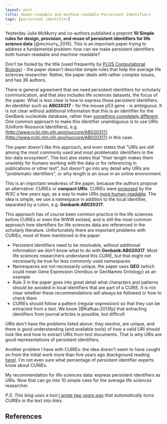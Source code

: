 ```yaml
---
layout: post
title: Human-readable and machine-readable Persistent Identifiers
tags: [persistent identifier]
---
```


Yesterday Julie McMurry and co-authors published a preprint **10 Simple rules for design, provision, and reuse of persistent identifiers for life science data** [@mcmurry_2015]. This is an important paper trying to address a fundamental problem: how can we make persistent identifiers both human-readable and machine-readable?<!--more-->

Don't be fooled by the title (used frequently by [PLOS Computational Biology](http://www.ploscollections.org/article/browse/issue/info%3Adoi%2F10.1371%2Fissue.pcol.v03.i01)) - the paper doesn't describe simple rules that help the average life sciences researcher. Rather, the paper deals with rather complex issues, and has 36 authors.

There is general agreement that we need persistent identifiers for scholarly communication, and that also includes life sciences datasets, the focus of the paper. What is less clear is how to express these persistent identifiers. An identifier such as **AB020317** - for the mouse p53 gene - is ambiguous. It is not clear without additional information that this is an identifier for the GenBank nucleotide database, rather than [something completely different](https://www.flickr.com/photos/alexcycu/8936663973/). One common approach to make this identifier unambiguous is to use URIs (Uniform Resource Identifiers), e.g. [http://www.ncbi.nlm.nih.gov/nuccore/AB020317](http://www.ncbi.nlm.nih.gov/nuccore/AB020317) in this case.

The paper doesn't like this approach, and even states that "URIs are still among the most commonly used and most problematic identifiers in the bio-data ecosystem". The text also states that "their length makes them unwieldy for humans working with the data or for referencing in publications or other text", but doesn't go into any detail why URIs are "problematic identifiers", or why length is an issue in an online environment.

This is an important weakness of the paper, because the authors propose an alternative: CURIEs or **compact URIs**. CURIEs were [proposed](http://www.w3.org/TR/curie/) by the W3C a few years ago, as a way to make URIs [more human-readable](http://crosstech.crossref.org/2008/12/curies_a_cure_for_uris.html). The idea is simple, we use a namespace in addition to the local identifier, separated by a colon, e.g. **Genbank:AB020317**.

This approach has of course been common practice in the life sciences before CURIEs or even the WWW existed, and is still the most common approach how identifiers for life sciences data are referenced in the scholarly literature. Unfortunately there are important problems with CURIEs, most of them mentioned in the paper:

* Persistent identifiers need to be resolvable, without additional information we don't know what to do with **Genbank:AB020317**. Most life sciences researchers understand this CURIE, but that might not necessarily be true for less commonly used namespaces
* Namespaces are not necessarily unique, the paper uses **GEO** (which could mean Gene Expression Omnibus or GeoNames Ontology) as an example
* Rule 3 in the paper goes into great detail what characters and patterns should be avoided in local identifiers that are part of a CURIE. It is not clear whether these recommendations will always be followed or how to check them
* CURIEs should follow a pattern (regular expression) so that they can be extracted from a text. We know [@Kafkas:2013fp] that extracting identifiers from journal articles is possible, but difficult

URIs don't have the problems listed above: they resolve, are unique, and there is good understanding (and available tools) of how a valid URI should look like and how to extract URIs from text documents. That is why URIs are good representations of persistent identifiers.

Another problem I have with CURIEs: the idea doesn't seem to have caught on from the initial work more than five years ago (background reading [here](http://manu.sporny.org/2011/case-for-curies/)). I'm not even sure what percentage of persistent identifier experts know about CURIEs.

My recommendation for life sciences data: express persistent identifiers as URIs. Now that can go into 10 simple rules for the average life sciences researcher.

*P.S. This blog uses a tool [I wrote two years ago](http://blog.martinfenner.org/2013/07/02/auto-generating-links-to-data-and-resources/) that automatically turns CURIEs in the text into links.*

## References
